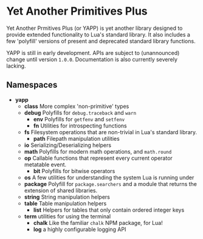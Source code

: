 
# Yet Another Primitives Plus

Yet Another Prmitives Plus (or YAPP) is yet another library designed to provide
extended functionality to Lua's standard library. It also includes a few
'polyfill' versions of present and deprecated standard library functions.

YAPP is still in early development. APIs are subject to (unannounced) change
until version `1.0.0`. Documentation is also currently severely lacking.

## Namespaces
 - **yapp**
   - **class** More complex 'non-primitive' types
   - **debug** Polyfills for `debug.traceback` and `warn`
     - **env** Polyfills for `getfenv` and `setfenv`
     - **fn** Utilities for introspecting functions
   - **fs** Filesystem operations that are non-trivial in Lua's standard library.
     - **path** Filepath manipulation utilities
   - **io** Serializing/Deserializing helpers
   - **math** Polyfills for modern math operations, and `math.round`
   - **op** Callable functions that represent every current operator metatable event.
     - **bit** Polyfills for bitwise operators
   - **os** A few utilities for understanding the system Lua is running under
   - **package** Polyfill for `package.searchers` and a module that returns the extension of shared libraries.
   - **string** String manipulation helpers
   - **table** Table manipulation helpers
     - **list** Helpers for tables that only contain ordered integer keys
   - **term** utilities for using the terminal
     - **chalk** Like the familiar `chalk` NPM package, for Lua!
     - **log** a highly configurable logging API